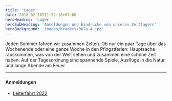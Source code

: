 ```yaml
---
title: 'Lager'
date: 2018-02-10T11:52:18+07:00
heroHeading: 'Lager'
heroSubHeading: 'Anmeldungen und Eindrücke von unseren Zeltlagern'
heroBackground: 'images/headers/Bula-4.jpg'
---
```


Jeden Sommer fahren wir zusammen Zelten.
Ob nur ein paar Tage über das Wochenende oder eine ganze Woche in den Pfingstferien:
Hauptsache rauskommen, was von der Welt sehen und zusammen eine schöne Zeit haben.
Auf der Tagesordnung sind spannende Spiele, Ausflüge in die Natur und lange Abende am Feuer.

---

#### Anmeldungen
* [Leiterfahrt 2022](https://cloud.barrakuda.de/s/zZPbeCm4CiSnLFH)

